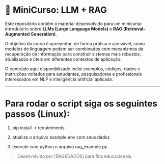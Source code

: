 # 🧠 MiniCurso: LLM + RAG

Este repositório contém o material desenvolvido para um minicurso introdutório sobre **LLMs (Large Language Models)** e **RAG (Retrieval-Augmented Generation)**.

O objetivo do curso é apresentar, de forma prática e acessível, como modelos de linguagem podem ser combinados com mecanismos de recuperação de informação para construir sistemas mais robustos, atualizados e úteis em diferentes contextos de aplicação.

O conteúdo aqui disponibilizado inclui exemplos, códigos, dados e instruções voltados para estudantes, pesquisadores e profissionais interessados em NLP e inteligência artificial aplicada.

---

# Para rodar o script siga os seguintes passos (Linux):

1. pip install -r requirements
   
2. atualize o arquivo example.env com seus dados

3. execute com python o arquivo rag_example.py

> Desenvolvido por [ENGEDADOS] para fins educacionais.
